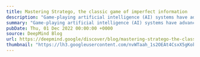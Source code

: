 ```yaml
---
title: Mastering Stratego, the classic game of imperfect information
description: "Game-playing artificial intelligence (AI) systems have advanced to a new frontier."
summary: "Game-playing artificial intelligence (AI) systems have advanced to a new frontier."
pubDate: Thu, 01 Dec 2022 00:00:00 +0000
source: DeepMind Blog
url: https://deepmind.google/discover/blog/mastering-stratego-the-classic-game-of-imperfect-information/
thumbnail: "https://lh3.googleusercontent.com/nvWTaah_1s2OEAt4CsxX5gKok_0V6-Q5eH3aW3GF6YyZdEVM0OBdgFxNa4DAbmUCXpvTqTfslfUB7_3ZBYr6kIQuk2u46khXH41IU16EZghstwt72Mk=w1200-h630-n-nu"
---
```


